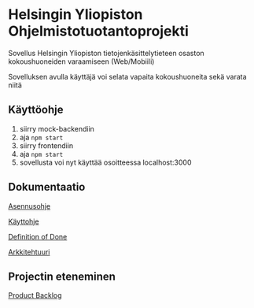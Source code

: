 # Helsingin Yliopiston Ohjelmistotuotantoprojekti 

Sovellus Helsingin Yliopiston tietojenkäsittelytieteen osaston kokoushuoneiden varaamiseen (Web/Mobiili)

Sovelluksen avulla käyttäjä voi selata vapaita kokoushuoneita sekä varata niitä 

## Käyttöohje

1. siirry mock-backendiin
2. aja `npm start`
3. siirry frontendiin 
4. aja `npm start`
5. sovellusta voi nyt käyttää osoitteessa localhost:3000

## Dokumentaatio

[Asennusohje](https://github.com/ohtuprojekti-kokoushuone/kokoushuoneiden-varaaminen/blob/main/documentation/asennusohje.md)

[Käyttohje](https://github.com/ohtuprojekti-kokoushuone/kokoushuoneiden-varaaminen/blob/main/documentation/kayttoohje.md)

[Definition of Done](https://docs.google.com/document/d/15tPTE1_v-ni-WlXxEmTRogPBGrpMMk_8MhwXXvJ0bs8/edit)

[Arkkitehtuuri](https://github.com/ohtuprojekti-kokoushuone/kokoushuoneiden-varaaminen/blob/main/documentation/arkkitehtuuri.md)


## Projectin eteneminen

[Product Backlog](https://docs.google.com/spreadsheets/d/1FGeKQlvT8PPFWxfDfxmccjPt_a6O4TcFm0E6Ge-Brv8/edit#gid=0)

